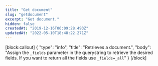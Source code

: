 ```yaml
---
title: "Get document"
slug: "getdocument"
excerpt: "Get document."
hidden: false
createdAt: "2019-12-16T06:09:28.493Z"
updatedAt: "2022-05-10T18:48:22.271Z"
---
```

[block:callout]
{
  "type": "info",
  "title": "Retrieves a document.",
  "body": "Assign the ```_fields``` parameter in the querystring to retrieve the desired fields. If you want to return all the fields use ```_fields=_all```"
}
[/block]